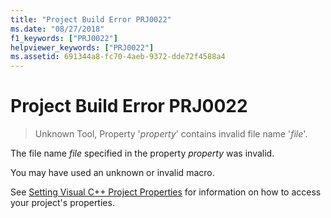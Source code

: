 ```yaml
---
title: "Project Build Error PRJ0022"
ms.date: "08/27/2018"
f1_keywords: ["PRJ0022"]
helpviewer_keywords: ["PRJ0022"]
ms.assetid: 691344a8-fc70-4aeb-9372-dde72f4588a4
---
```

# Project Build Error PRJ0022

> Unknown Tool, Property '*property*' contains invalid file name '*file*'.

The file name *file* specified in the property *property* was invalid.

You may have used an unknown or invalid macro.

See [Setting Visual C++ Project Properties](../../ide/working-with-project-properties.md) for information on how to access your project's properties.